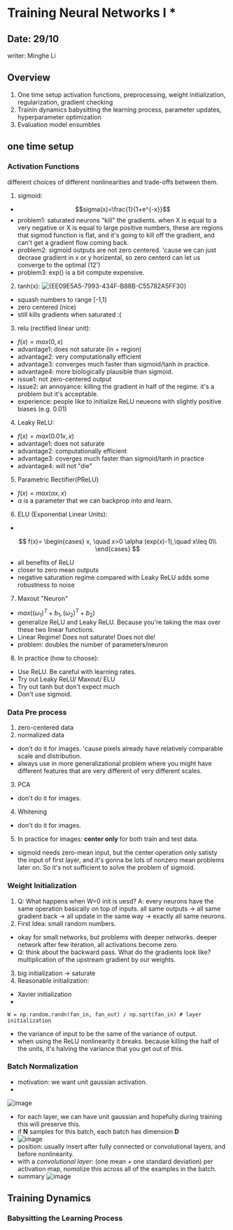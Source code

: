 # Training Neural Networks I *

## Date: 29/10
writer: Minghe Li

## Overview
1. One time setup
activation functions, preprocessing, weight initialization, regularization, gradient checking
2. Trainin dynamics
babysitting the learning process, parameter updates, hyperparameter optimization
3. Evaluation
model ensumbles

## one time setup
### Activation Functions
different choices of different nonlinearities and trade-offs between them.
1. sigmoid:
- $$sigma(x)=\frac{1}{1+e^{-x}}$$
- problem1: saturated neurons "kill" the gradients. when X is equal to a very negative or X is equal to large positive numbers, these are regions that sigmod function is flat, and it's going to kill off the gradient, and can't get a gradient flow coming back.
- problem2: sigmoid outputs are not zero centered. 'cause we can just decrase gradient in x or y horizental, so zero centerd can let us converge to the optimal (12')
- problem3: exp() is a bit compute expensive. 
2. tanh(x):
  ![{EE09E5A5-7993-434F-B88B-C55782A5FF30}](https://github.com/user-attachments/assets/d597b231-c9c8-42a4-95f5-16b57eea1b93)
- squash numbers to range [-1,1]
- zero centered (nice)
- still kills gradients when saturated :(
3.  relu (rectified linear unit): 
- $f(x)=max(0,x)$
- advantage1: does not saturate (in + region)
- advantage2: very computationally efficient
- advantage3: converges much faster than sigmoid/tanh in practice.
- advantage4: more biologically plausible than sigmoid.
- issue1: not zero-centered output
- issue2: an annoyance: killing the gradient in half of the regime. it's a problem but it's acceptable.
- experience: people like to initialize ReLU neueons with slightly positive biases (e.g. 0.01)
4. Leaky ReLU:
- $f(x)=max(0.01x,x)$
- advantage1: does not saturate
- advantage2: computationally efficient
- advantage3: coverges much faster than sigmoid/tanh in practice
- advantage4: will not "die"
5. Parametric Rectifier(PReLU) 
- $f(x)=max(\alpha x,x)$
- $\alpha$ is a parameter that we can backprop into and learn.
6. ELU (Exponential Linear Units):
-
$$
f(x)=
\begin{cases}
x, \quad x>0
\alpha (exp(x)-1),\quad x\leq 0\\
\end{cases}
$$
- all benefits of ReLU
- closer to zero mean outputs
- negative saturation regime compared with Leaky ReLU adds some robustness to noise
7. Maxout "Neuron"
- $max((\omega_1)^T + b_1, (\omega_2)^T + b_2)$
- generalize ReLU and Leaky ReLU. Because you're taking the max over these two linear functions.
- Linear Regime! Does not saturate! Does not die!
- problem: doubles the number of parameters/neuron
8. In practice (how to choose):
- Use ReLU. Be careful with learning rates.
- Try out Leaky ReLU/ Maxout/ ELU
- Try out tanh but don't expect much
- Don't use sigmoid. 

### Data Pre process
1. zero-centered data
2. normalized data
- don't do it for images. 'cause pixels already have relatively comparable scale and distribution.
- always use in more generalizational problem where you might have different features that are very different of very different scales.
3. PCA
- don't do it for images.
4. Whitening
- don't do it for images.
5. In practice for images: **center only** for both train and test data.
- sigmoid needs zero-mean input, but the center operation only satisty the input of first layer, and it's gonna be lots of nonzero mean problems later on. So it's not sufficient to solve the problem of sigmoid.
### Weight Initialization
1. Q: What happens when W=0 init is uesd?
A: every neurons have the same operation basically on top of inputs. all same outputs -> all same gradient back -> all update in the same way -> exactly all same neurons.
2. First Idea: small random numbers.
- okay for small networks, but problems with deeper networks. deeper network after few iteration, all activations become zero.
- Q: think about the backward pass. What do the gradients look like? \
multiplication of the upstream gradient by our weights.
3. big initialization -> saturate
4. Reasonable initialization:
- Xavier initialization
- 
```
W = np.random.randn(fan_in, fan_out) / np.sqrt(fan_in) # layer initialization
```
- the variance of input to be the same of the variance of output.
- when using the ReLU nonlinearity it breaks. because killing the half of the units,  it's halving the variance that you get out of this.

### Batch Normalization
- motivation: we want unit gaussian activation.
- 
![image](https://github.com/user-attachments/assets/8f6bb489-1220-4321-9135-5386312ebaf8)
- for each layer, we can have unit gaussian and hopefully during training this will preserve this.
- if **N** samples for this batch, each batch has dimension **D**
- ![image](https://github.com/user-attachments/assets/d5496a8b-640a-439b-a062-e63526d2b509)
- position: usually insert after fully connected or convolutional layers, and before nonlinearity.
- with a *convolutional layer*: (one mean + one standard deviation) per activation map, nomolize this across all of the examples in the batch.
- summary ![image](https://github.com/user-attachments/assets/b04cfd9f-f54e-4566-9a5a-ade4df6a30ea)
## Training Dynamics
### Babysitting the Learning Process 
